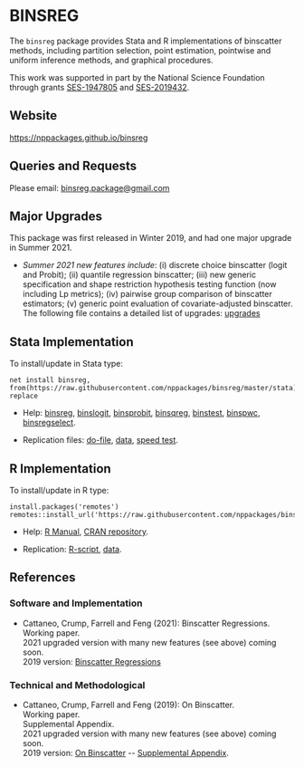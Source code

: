# BINSREG

The `binsreg` package provides Stata and R implementations of binscatter methods, including partition selection, point estimation, pointwise and uniform inference methods, and graphical procedures.

This work was supported in part by the National Science Foundation through grants [SES-1947805](https://www.nsf.gov/awardsearch/showAward?AWD_ID=1947805) and [SES-2019432](https://www.nsf.gov/awardsearch/showAward?AWD_ID=2019432).

## Website

https://nppackages.github.io/binsreg

## Queries and Requests

Please email: [binsreg.package@gmail.com](mailto:binsreg.package@gmail.com)

## Major Upgrades

This package was first released in Winter 2019, and had one major upgrade in Summer 2021.

- _Summer 2021 new features include_: (i) discrete choice binscatter (logit and Probit); (ii) quantile regression binscatter; (iii) new generic specification and shape restriction hypothesis testing function (now including Lp metrics); (iv) pairwise group comparison of binscatter estimators; (v) generic point evaluation of covariate-adjusted binscatter. The following file contains a detailed list of upgrades: [upgrades](https://nppackages.github.io/binsreg/binsreg-0.3_upgrades.txt)


## Stata Implementation

To install/update in Stata type:
```
net install binsreg, from(https://raw.githubusercontent.com/nppackages/binsreg/master/stata) replace
```

- Help: [binsreg](https://raw.githubusercontent.com/nppackages/binsreg/master/stata/binsreg.pdf), [binslogit](https://raw.githubusercontent.com/nppackages/binsreg/master/stata/binslogit.pdf), [binsprobit](https://raw.githubusercontent.com/nppackages/binsreg/master/stata/binsprobit.pdf), [binsqreg](https://raw.githubusercontent.com/nppackages/binsreg/master/stata/binsqreg.pdf), [binstest](https://raw.githubusercontent.com/nppackages/binsreg/master/stata/binstest.pdf), [binspwc](https://raw.githubusercontent.com/nppackages/binsreg/master/stata/binspwc.pdf), [binsregselect](https://raw.githubusercontent.com/nppackages/binsreg/master/stata/binsregselect.pdf).

- Replication files: [do-file](https://raw.githubusercontent.com/nppackages/binsreg/master/stata/binsreg_illustration.do), [data](https://raw.githubusercontent.com/nppackages/binsreg/master/stata/binsreg_simdata.dta), [speed test](https://raw.githubusercontent.com/nppackages/binsreg/master/stata/binsreg_speedtest.do).

## R Implementation

To install/update in R type:
```
install.packages('remotes')
remotes::install_url('https://raw.githubusercontent.com/nppackages/binsreg/master/R/binsreg_0.3.0.tar.gz')
```

- Help: [R Manual](https://raw.githubusercontent.com/nppackages/binsreg/master/R/binsreg.pdf), [CRAN repository](https://cran.r-project.org/package=binsreg).

- Replication: [R-script](https://raw.githubusercontent.com/nppackages/binsreg/master/R/binsreg_R_illustration.R), [data](https://raw.githubusercontent.com/nppackages/binsreg/master/R/binsreg_sim.csv).


## References

### Software and Implementation

- Cattaneo, Crump, Farrell and Feng (2021): Binscatter Regressions.<br>
Working paper.<br>
2021 upgraded version with many new features (see above) coming soon.<br>
2019 version: [Binscatter Regressions](https://nppackages.github.io/references/Cattaneo-Crump-Farrell-Feng_2019_Stata.pdf)

### Technical and Methodological

- Cattaneo, Crump, Farrell and Feng (2019): On Binscatter.<br>
Working paper.<br>
Supplemental Appendix.<br>
2021 upgraded version with many new features (see above) coming soon.<br>
2019 version: [On Binscatter](https://nppackages.github.io/references/Cattaneo-Crump-Farrell-Feng_2019_Binscatter.pdf) -- [Supplemental Appendix](https://nppackages.github.io/references/Cattaneo-Crump-Farrell-Feng_2019_Binscatter--Supplemental.pdf).

<br><br>
